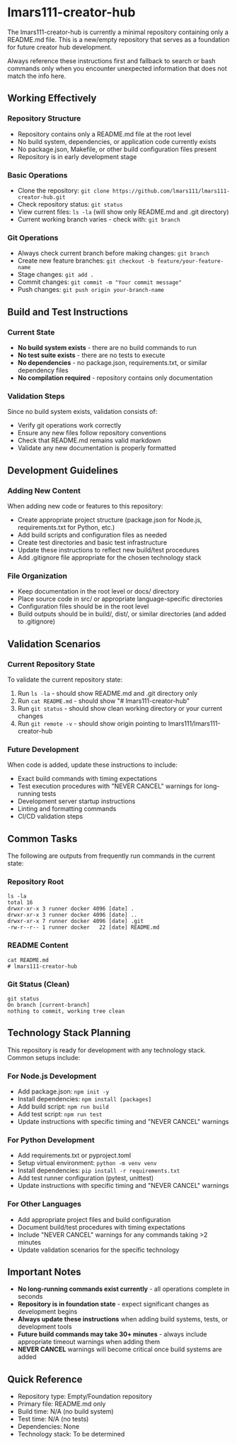 # lmars111-creator-hub

The lmars111-creator-hub is currently a minimal repository containing only a README.md file. This is a new/empty repository that serves as a foundation for future creator hub development.

Always reference these instructions first and fallback to search or bash commands only when you encounter unexpected information that does not match the info here.

## Working Effectively

### Repository Structure
- Repository contains only a README.md file at the root level
- No build system, dependencies, or application code currently exists
- No package.json, Makefile, or other build configuration files present
- Repository is in early development stage

### Basic Operations
- Clone the repository: `git clone https://github.com/lmars111/lmars111-creator-hub.git`
- Check repository status: `git status`
- View current files: `ls -la` (will show only README.md and .git directory)
- Current working branch varies - check with: `git branch`

### Git Operations
- Always check current branch before making changes: `git branch`
- Create new feature branches: `git checkout -b feature/your-feature-name`
- Stage changes: `git add .`
- Commit changes: `git commit -m "Your commit message"`
- Push changes: `git push origin your-branch-name`

## Build and Test Instructions

### Current State
- **No build system exists** - there are no build commands to run
- **No test suite exists** - there are no tests to execute
- **No dependencies** - no package.json, requirements.txt, or similar dependency files
- **No compilation required** - repository contains only documentation

### Validation Steps
Since no build system exists, validation consists of:
- Verify git operations work correctly
- Ensure any new files follow repository conventions
- Check that README.md remains valid markdown
- Validate any new documentation is properly formatted

## Development Guidelines

### Adding New Content
When adding new code or features to this repository:
- Create appropriate project structure (package.json for Node.js, requirements.txt for Python, etc.)
- Add build scripts and configuration files as needed
- Create test directories and basic test infrastructure
- Update these instructions to reflect new build/test procedures
- Add .gitignore file appropriate for the chosen technology stack

### File Organization
- Keep documentation in the root level or docs/ directory
- Place source code in src/ or appropriate language-specific directories
- Configuration files should be in the root level
- Build outputs should be in build/, dist/, or similar directories (and added to .gitignore)

## Validation Scenarios

### Current Repository State
To validate the current repository state:
1. Run `ls -la` - should show README.md and .git directory only
2. Run `cat README.md` - should show "# lmars111-creator-hub"
3. Run `git status` - should show clean working directory or your current changes
4. Run `git remote -v` - should show origin pointing to lmars111/lmars111-creator-hub

### Future Development
When code is added, update these instructions to include:
- Exact build commands with timing expectations
- Test execution procedures with "NEVER CANCEL" warnings for long-running tests
- Development server startup instructions
- Linting and formatting commands
- CI/CD validation steps

## Common Tasks

The following are outputs from frequently run commands in the current state:

### Repository Root
```
ls -la
total 16
drwxr-xr-x 3 runner docker 4096 [date] .
drwxr-xr-x 3 runner docker 4096 [date] ..
drwxr-xr-x 7 runner docker 4096 [date] .git
-rw-r--r-- 1 runner docker   22 [date] README.md
```

### README Content
```
cat README.md
# lmars111-creator-hub
```

### Git Status (Clean)
```
git status
On branch [current-branch]
nothing to commit, working tree clean
```

## Technology Stack Planning

This repository is ready for development with any technology stack. Common setups include:

### For Node.js Development
- Add package.json: `npm init -y`
- Install dependencies: `npm install [packages]`
- Add build script: `npm run build`
- Add test script: `npm run test`
- Update instructions with specific timing and "NEVER CANCEL" warnings

### For Python Development
- Add requirements.txt or pyproject.toml
- Setup virtual environment: `python -m venv venv`
- Install dependencies: `pip install -r requirements.txt`
- Add test runner configuration (pytest, unittest)
- Update instructions with specific timing and "NEVER CANCEL" warnings

### For Other Languages
- Add appropriate project files and build configuration
- Document build/test procedures with timing expectations
- Include "NEVER CANCEL" warnings for any commands taking >2 minutes
- Update validation scenarios for the specific technology

## Important Notes

- **No long-running commands exist currently** - all operations complete in seconds
- **Repository is in foundation state** - expect significant changes as development begins
- **Always update these instructions** when adding build systems, tests, or development tools
- **Future build commands may take 30+ minutes** - always include appropriate timeout warnings when adding them
- **NEVER CANCEL** warnings will become critical once build systems are added

## Quick Reference

- Repository type: Empty/Foundation repository
- Primary file: README.md only
- Build time: N/A (no build system)
- Test time: N/A (no tests)
- Dependencies: None
- Technology stack: To be determined